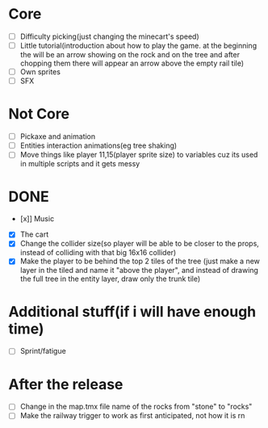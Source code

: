 # Core
- [ ] Difficulty picking(just changing the minecart's speed)
- [ ] Little tutorial(introduction about how to play the game. at the beginning the will be an arrow showing on the rock and on the tree and after chopping them there will appear an arrow above the empty rail tile)
- [ ] Own sprites
- [ ] SFX

# Not Core
- [ ] Pickaxe and animation
- [ ] Entities interaction animations(eg tree shaking)
- [ ] Move things like player 11,15(player sprite size) to variables cuz its used in multiple scripts and it gets messy

# DONE
- [x]] Music
- [x] The cart
- [x] Change the collider size(so player will be able to be closer to the props, instead of colliding with that big 16x16 collider)
- [x] Make the player to be behind the top 2 tiles of the tree (just make a new layer in the tiled and name it "above the player", and instead of drawing the full tree in the entity layer, draw only the trunk tile)

# Additional stuff(if i will have enough time)
- [ ] Sprint/fatigue

# After the release
- [ ] Change in the map.tmx file name of the rocks from "stone" to "rocks"
- [ ] Make the railway trigger to work as first anticipated, not how it is rn
